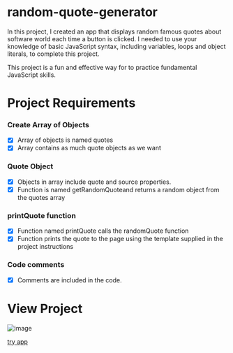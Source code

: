 # random-quote-generator

In this project, I created an app that displays random famous quotes about software world each time a button is clicked.
I needed to use your knowledge of basic JavaScript syntax, including variables, loops and object literals, to complete this project.

This project is a fun and effective way for to practice fundamental JavaScript skills.

# Project Requirements

### Create Array of Objects
- [x] Array of objects is named quotes
- [x] Array contains as much quote objects as we want
### Quote Object
- [x] Objects in array include quote and source properties.
- [x] Function is named getRandomQuoteand returns a random object from the quotes array
### printQuote function
- [x] Function named printQuote calls the randomQuote function
- [x] Function prints the quote to the page using the template supplied in the project instructions
### Code comments
- [x] Comments are included in the code.


# View Project
![image](https://github.com/Manal-Lahmidi/js-Random-Quote-Generator/assets/129679210/b3f01bd9-dee8-46fd-af36-23a1c9b36ebd)

[try app](https://random-quote-generating.netlify.app/)
